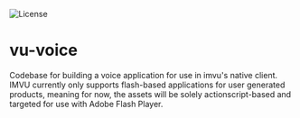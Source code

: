 ![License](https://img.shields.io/github/license/hsoju/vu-voice)



# vu-voice
Codebase for building a voice application for use in imvu's native client. IMVU currently only supports flash-based applications for user generated products, meaning for now, the assets will be solely actionscript-based and targeted for use with Adobe Flash Player.
